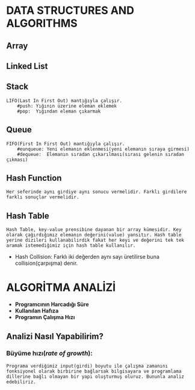 # DATA STRUCTURES AND ALGORITHMS
## Array
## Linked List

## Stack
    LIFO(Last In First Out) mantığıyla çalışır.
        #push: Yığının üzerine eleman eklemek
        #pop:  Yığından eleman çıkarmak
## Queue
    FIFO(First In First Out) mantığıyla çalışır.
        #eunqueue: Yeni elemanın eklenmesi(yeni elemanın sıraya girmesi)
        #dequeue:  Elemanın sıradan çıkarılması(sırası gelenin sıradan çıkması)
## Hash Function
    Her seferinde aynı girdiye aynı sonucu vermelidir. Farklı girdilere farklı sonuçlar vermelidir.
## Hash Table
    Hash Table, key-value prensibine dayanan bir array kümesidir. Key olarak çağırdığımız elemanın değerini(value) yansıtır. Hash table yerine dizileri kullanabilirdik fakat her keyi ve değerini tek tek aramak istemediğimiz için hash table kullanılır.

* Hash Collision: Farklı iki değerden aynı sayı üretilirse buna collision(çarpışma) denir.

# ALGORİTMA ANALİZİ
- **Programcının Harcadığı Süre**
- **Kullanılan Hafıza**
- **Programın Çalışma Hızı**

## Analizi Nasıl Yapabilirim?
### Büyüme hızı(***rate of growth***):
    Programa verdiğimiz input(girdi) boyutu ile çalışma zamanını fonksiyonel olarak birbirine bağlarsak bilgisayara ve programlama dillerine bağlı olmayan bir yapı oluşturmuş oluruz. Bununla analiz edebiliriz.